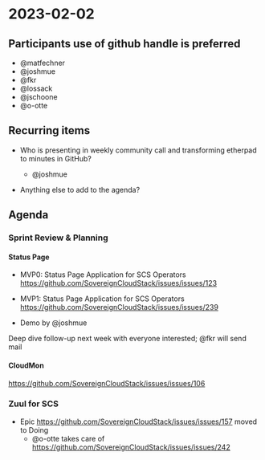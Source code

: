 # 2023-02-02
## Participants  use of github handle is preferred
* @matfechner
* @joshmue
* @fkr
* @lossack
* @jschoone
* @o-otte

## Recurring items
* Who is presenting in weekly community call and transforming etherpad to minutes in GitHub?
  * @joshmue

* Anything else to add to the agenda?

## Agenda

### Sprint Review & Planning

#### Status Page

* MVP0: Status Page Application for SCS Operators https://github.com/SovereignCloudStack/issues/issues/123
* MVP1: Status Page Application for SCS Operators https://github.com/SovereignCloudStack/issues/issues/239

* Demo by @joshmue

Deep dive follow-up next week with everyone interested; @fkr will send mail

#### CloudMon

https://github.com/SovereignCloudStack/issues/issues/106

### Zuul for SCS
* Epic https://github.com/SovereignCloudStack/issues/issues/157 moved to Doing
	- @o-otte takes care of https://github.com/SovereignCloudStack/issues/issues/242
